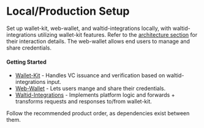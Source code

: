 # Local/Production Setup

Set up wallet-kit, web-wallet, and waltid-integrations locally, with waltid-integrations utilizing wallet-kit features. Refer to the [architecture section](../../deep-dive/architecture.md) for their interaction details. The web-wallet allows end users to manage and share credentials.

#### Getting Started

* [Wallet-Kit](wallet-kit/) - Handles VC issuance and verification based on waltid-integrations input.
* [Web-Wallet](web-wallet.md) - Lets users mange and share their credentials.
* [Waltid-Integrations](waltid-integrations.md) - Implements platform logic and forwards + transforms requests and responses to/from wallet-kit.

Follow the recommended product order, as dependencies exist between them.
